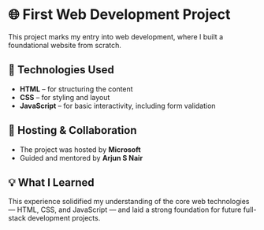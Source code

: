 # 🌐 First Web Development Project

This project marks my entry into web development, where I built a foundational website from scratch.

## 🔧 Technologies Used
- **HTML** – for structuring the content
- **CSS** – for styling and layout
- **JavaScript** – for basic interactivity, including form validation

## 🚀 Hosting & Collaboration
- The project was hosted by **Microsoft**
- Guided and mentored by **Arjun S Nair**

## 💡 What I Learned
This experience solidified my understanding of the core web technologies — HTML, CSS, and JavaScript — and laid a strong foundation for future full-stack development projects.

